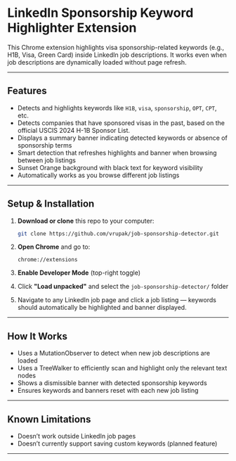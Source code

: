 # LinkedIn Sponsorship Keyword Highlighter Extension

This Chrome extension highlights visa sponsorship-related keywords (e.g., H1B, Visa, Green Card) inside LinkedIn job descriptions. It works even when job descriptions are dynamically loaded without page refresh.

---

## Features

* Detects and highlights keywords like `H1B`, `visa`, `sponsorship`, `OPT`, `CPT`, etc.
* Detects companies that have sponsored visas in the past, based on the official USCIS 2024 H-1B Sponsor List.
* Displays a summary banner indicating detected keywords or absence of sponsorship terms
* Smart detection that refreshes highlights and banner when browsing between job listings
* Sunset Orange background with black text for keyword visibility
* Automatically works as you browse different job listings

---

## Setup & Installation

1. **Download or clone** this repo to your computer:

   ```bash
   git clone https://github.com/vrupak/job-sponsorship-detector.git
   ```

2. **Open Chrome** and go to:

   ```
   chrome://extensions
   ```

3. **Enable Developer Mode** (top-right toggle)

4. Click **"Load unpacked"** and select the `job-sponsorship-detector/` folder

5. Navigate to any LinkedIn job page and click a job listing — keywords should automatically be highlighted and banner displayed.

---

## How It Works

* Uses a MutationObserver to detect when new job descriptions are loaded
* Uses a TreeWalker to efficiently scan and highlight only the relevant text nodes
* Shows a dismissible banner with detected sponsorship keywords
* Ensures keywords and banners reset with each new job listing

---

## Known Limitations

* Doesn’t work outside LinkedIn job pages
* Doesn’t currently support saving custom keywords (planned feature)

---
